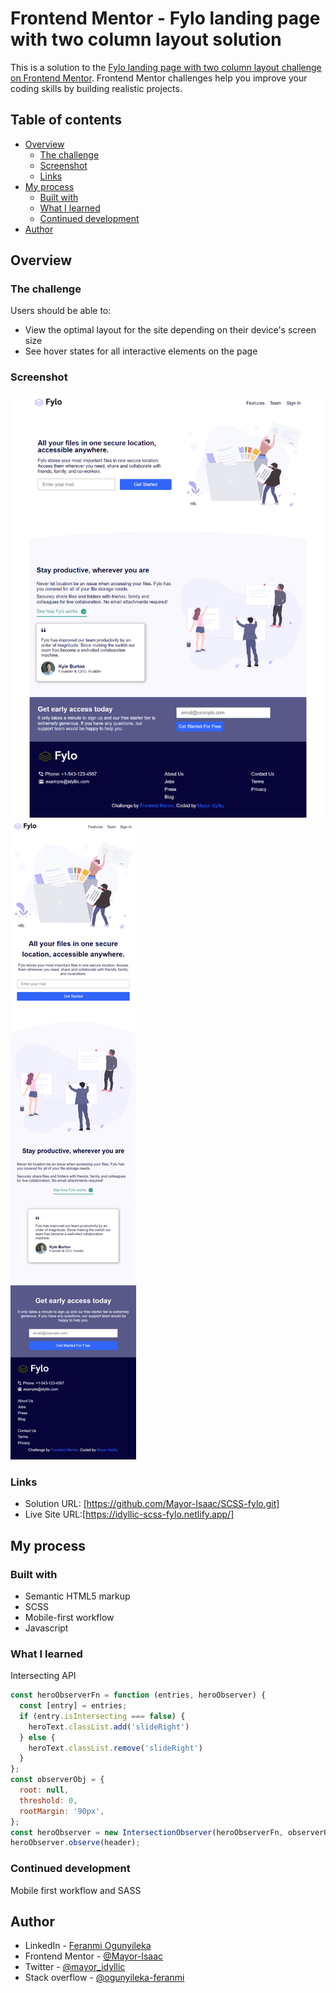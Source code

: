 # Frontend Mentor - Fylo landing page with two column layout solution

This is a solution to the [Fylo landing page with two column layout challenge on Frontend Mentor](https://www.frontendmentor.io/challenges/fylo-landing-page-with-two-column-layout-5ca5ef041e82137ec91a50f5). Frontend Mentor challenges help you improve your coding skills by building realistic projects. 

## Table of contents

- [Overview](#overview)
  - [The challenge](#the-challenge)
  - [Screenshot](#screenshot)
  - [Links](#links)
- [My process](#my-process)
  - [Built with](#built-with)
  - [What I learned](#what-i-learned)
  - [Continued development](#continued-development)
- [Author](#author)


## Overview

### The challenge

Users should be able to:

- View the optimal layout for the site depending on their device's screen size
- See hover states for all interactive elements on the page

### Screenshot

![](./images/desktop.png)
![](./images/mobile.png)


### Links

- Solution URL: [https://github.com/Mayor-Isaac/SCSS-fylo.git]
- Live Site URL:[https://idyllic-scss-fylo.netlify.app/]

## My process

### Built with

- Semantic HTML5 markup
- SCSS
- Mobile-first workflow
- Javascript


### What I learned
Intersecting API

```js
const heroObserverFn = function (entries, heroObserver) {
  const [entry] = entries;
  if (entry.isIntersecting === false) {
    heroText.classList.add('slideRight')
  } else {
    heroText.classList.remove('slideRight')
  }
};
const observerObj = {
  root: null,
  threshold: 0,
  rootMargin: '90px',
};
const heroObserver = new IntersectionObserver(heroObserverFn, observerObj);
heroObserver.observe(header);
```


### Continued development

Mobile first workflow and SASS


## Author

- LinkedIn - [Feranmi Ogunyileka](https://www.linkedin.com/in/feranmi-ogunyileka-359a1723b)
- Frontend Mentor - [@Mayor-Isaac](https://www.frontendmentor.io/profile/Mayor-Isaac)
- Twitter - [@mayor_idyllic](https://www.twitter.com/mayor_idyllic)
- Stack overflow - [@ogunyileka-feranmi](https://stackoverflow.com/users/21688342/ogunyileka-feranmi)

